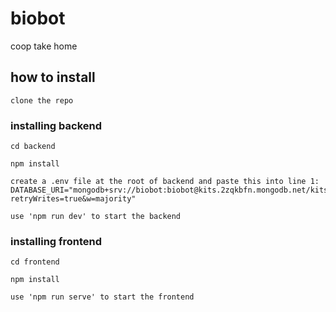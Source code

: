 # biobot

coop take home

## how to install

```
clone the repo
```

### installing backend

```
cd backend
```

```
npm install
```

```
create a .env file at the root of backend and paste this into line 1:
DATABASE_URI="mongodb+srv://biobot:biobot@kits.2zqkbfn.mongodb.net/kits?retryWrites=true&w=majority"
```

```
use 'npm run dev' to start the backend
```

### installing frontend

```
cd frontend
```

```
npm install
```

```
use 'npm run serve' to start the frontend
```
